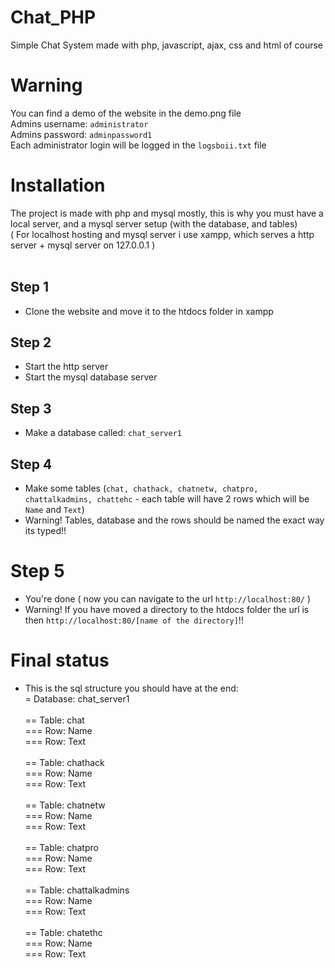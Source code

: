 # Chat_PHP
Simple Chat System made with php, javascript, ajax, css and html of course

# Warning
You can find a demo of the website in the demo.png file<br>
Admins username: `administrator`<br>
Admins password: `adminpassword1`<br>
Each administrator login will be logged in the `logsboii.txt` file
<br>
# Installation
The project is made with php and mysql mostly, this is why you must have a local server, and a mysql server setup (with the database, and tables) <br>
( For localhost hosting and mysql server i use xampp, which serves a http server + mysql server on 127.0.0.1 ) <br>
<br>
## Step 1
 - Clone the website and move it to the htdocs folder in xampp<br>
## Step 2
 - Start the http server <br>
 - Start the mysql database server<br>
## Step 3 
 - Make a database called: `chat_server1`<br>
## Step 4
 - Make some tables (`chat, chathack, chatnetw, chatpro, chattalkadmins, chattehc` - each table will have 2 rows which will be `Name` and `Text`)<br>
  - Warning! Tables, database and the rows should be named the exact way its typed!!<br>
# Step 5
 - You're done ( now you can navigate to the url `http://localhost:80/` )<br>
 - Warning! If you have moved a directory to the htdocs folder the url is then `http://localhost:80/[name of the directory]`!!<br>
# Final status
 - This is the sql structure you should have at the end:<br>
 = Database: chat_server1<br><br>
 == Table: chat<br>
 === Row: Name<br>
 === Row: Text<br><br>
 == Table: chathack<br>
 === Row: Name<br>
 === Row: Text<br><br>
 == Table: chatnetw<br>
 === Row: Name<br>
 === Row: Text<br><br>
 == Table: chatpro<br>
 === Row: Name<br>
 === Row: Text<br><br>
 == Table: chattalkadmins<br>
 === Row: Name<br>
 === Row: Text<br><br>
 == Table: chatethc<br>
 === Row: Name<br>
 === Row: Text<br>
